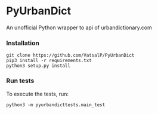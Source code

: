# PyUrbanDict
An unofficial Python wrapper to api of urbandictionary.com

### Installation

```
git clone https://github.com/VatsalP/PyUrbanDict
pip3 install -r requirements.txt
python3 setup.py install
```

### Run tests

To execute the tests, run:

```
python3 -m pyurbandicttests.main_test
```
